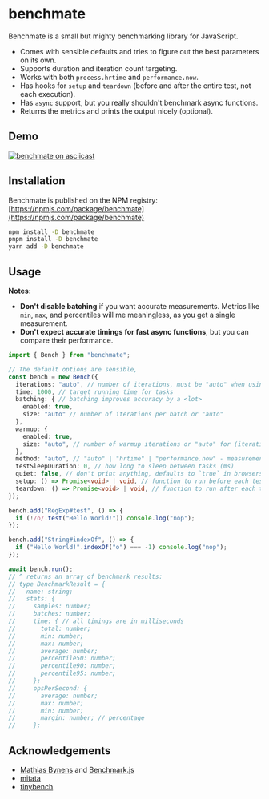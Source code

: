 # benchmate

Benchmate is a small but mighty benchmarking library for JavaScript.

- Comes with sensible defaults and tries to figure out the best parameters on its own.
- Supports duration and iteration count targeting.
- Works with both `process.hrtime` and `performance.now`.
- Has hooks for `setup` and `teardown` (before and after the entire test, not each execution).
- Has `async` support, but you really shouldn't benchmark async functions.
- Returns the metrics and prints the output nicely (optional).

## Demo

[![benchmate on asciicast](https://asciinema.org/a/TCvVvn8qELEeQpflETsnoj64C.svg)](https://asciinema.org/a/TCvVvn8qELEeQpflETsnoj64C)

## Installation

Benchmate is published on the NPM registry: [https://npmjs.com/package/benchmate](https://npmjs.com/package/benchmate)

```sh
npm install -D benchmate
pnpm install -D benchmate
yarn add -D benchmate
```

## Usage

**Notes:**

- **Don't disable batching** if you want accurate measurements. Metrics like `min`, `max`, and percentiles will me meaningless, as you get a single measurement.
- **Don't expect accurate timings for fast async functions**, but you can compare their performance.

```ts
import { Bench } from "benchmate";

// The default options are sensible,
const bench = new Bench({
  iterations: "auto", // number of iterations, must be "auto" when using time ╷
  time: 1000, // target running time for tasks                              ⮜─╯
  batching: { // batching improves accuracy by a <lot>
    enabled: true,
    size: "auto" // number of iterations per batch or "auto"
  },
  warmup: {
    enabled: true,
    size: "auto", // number of warmup iterations or "auto" for (iterations / 10)
  },
  method: "auto", // "auto" | "hrtime" | "performance.now" - measurement method, defaults to best available
  testSleepDuration: 0, // how long to sleep between tasks (ms)
  quiet: false, // don't print anything, defaults to `true` in browsers, `false` in Node
  setup: () => Promise<void> | void, // function to run before each test
  teardown: () => Promise<void> | void, // function to run after each test
});

bench.add("RegExp#test", () => {
  if (!/o/.test("Hello World!")) console.log("nop");
});

bench.add("String#indexOf", () => {
  if ("Hello World!".indexOf("o") === -1) console.log("nop");
});

await bench.run();
// ^ returns an array of benchmark results:
// type BenchmarkResult = {
//   name: string;
//   stats: {
//     samples: number;
//     batches: number;
//     time: { // all timings are in milliseconds
//       total: number;
//       min: number;
//       max: number;
//       average: number;
//       percentile50: number;
//       percentile90: number;
//       percentile95: number;
//     };
//     opsPerSecond: {
//       average: number;
//       max: number;
//       min: number;
//       margin: number; // percentage
//     };
```

## Acknowledgements

- [Mathias Bynens](https://mathiasbynens.be) and [Benchmark.js](https://github.com/bestiejs/benchmark.js)
- [mitata](https://github.com/evanwashere/mitata)
- [tinybench](https://github.com/tinylibs/tinybench)
